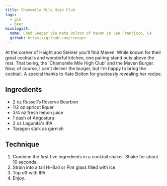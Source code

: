 ```yaml
---
title: Chamomile Mile High Club
tags:
  - gin
  - beer
mixologist:
  name: Chad Seeger via Kate Bolton of Maven in San Francisco, CA
  github: https://github.com/cseeger
---
```


At the corner of Haight and Steiner you'll find Maven. While known for their great cocktails and wonderful kitchen, one pairing stand outs above the rest. That being, the 'Chamomile Mile High Club' and the Maven Burger. Now, of course, I can't deliver the burger, but I'm happy to bring the cocktail. A special thanks to Kate Bolton for graciously revealing her recipe.

Ingredients
-----------

* 2 oz Russell’s Reserve Bourbon
* 1/2 oz apricot liquer
* 3/4 oz fresh lemon juice
* 1 dash of Angostura
* 2 oz Lagunita's IPA
* Taragon stalk as garnish

Technique
-----------

1. Combine the first five ingredients in a cocktail shaker. Shake for about 10 seconds.
2. Strain into a tall Hi-Ball or Pint glass filled with ice.
3. Top off with IPA
4. Enjoy.